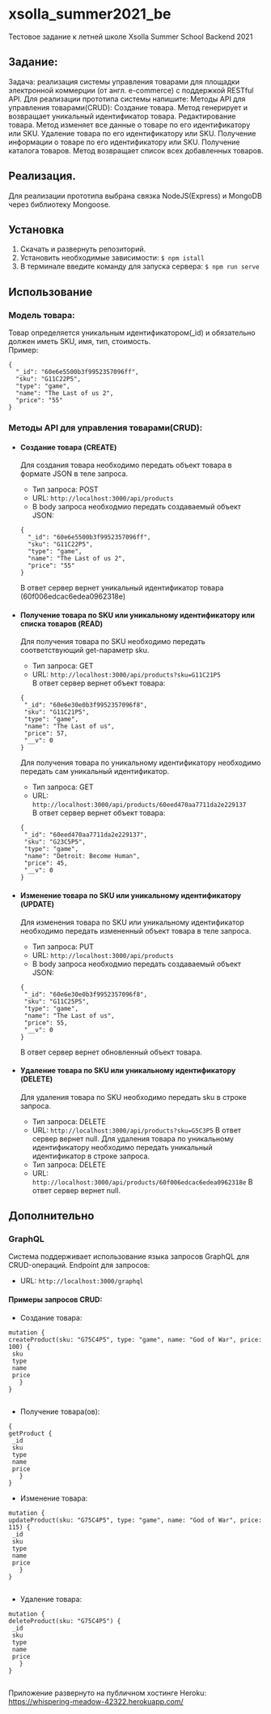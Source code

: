# xsolla_summer2021_be
   Тестовое задание к летней школе Xsolla Summer School Backend 2021

## Задание:
   Задача: реализация системы управления товарами для площадки электронной коммерции (от англ. e-commerce) с поддержкой RESTful API.
   Для реализации прототипа системы напишите:
   Методы API для управления товарами(CRUD): 
   Создание товара. Метод генерирует и возвращает уникальный идентификатор товара.
   Редактирование товара. Метод изменяет все данные о товаре по его идентификатору или SKU.
   Удаление товара по его идентификатору или SKU.
   Получение информации о товаре по его идентификатору или SKU.
   Получение каталога товаров. Метод возвращает список всех добавленных товаров.

## Реализация.
   Для реализации прототипа выбрана связка NodeJS(Express) и MongoDB через библиотеку Mongoose.

## Установка
1. Скачать и развернуть репозиторий.
2. Установить необходимые зависимости:
    `$ npm istall`
3. В терминале введите команду для запуска сервера:
    `$ npm run serve`

## Использование
### Модель товара:
   Товар определяется уникальным идентификатором(_id) и обязательно должен иметь SKU, имя, тип, стоимость.  
Пример:
  ```
  {
    "_id": "60e6e5500b3f9952357096ff",
    "sku": "G11C22P5",
    "type": "game",
    "name": "The Last of us 2",
    "price": "55"
  }
  ```
### Методы API для управления товарами(CRUD): 
  * #### Создание товара (CREATE)
    Для создания товара необходимо передать объект товара в формате JSON в теле запроса.
    - Тип запроса: POST
    - URL: `http://localhost:3000/api/products`  
    - В body запроса необходмио передать  создаваемый объект JSON:  
    ```
    {
      "_id": "60e6e5500b3f9952357096ff",
      "sku": "G11C22P5",
      "type": "game",
      "name": "The Last of us 2",
      "price": "55"
    }
    ```
    В ответ сервер вернет уникальный идентификатор товара (60f006edcac6edea0962318e)
    
  * #### Получение товара по SKU или уникальному идентификатору или списка товаров (READ)  
    Для получения товара по SKU необходимо передать соответствующий get-параметр sku.
    - Тип запроса: GET
    - URL: `http://localhost:3000/api/products?sku=G11C21P5`  
    В ответ сервер вернет объект товара:
     ```
    {
      "_id": "60e6e30e0b3f9952357096f8",
      "sku": "G11C21P5",
      "type": "game",
      "name": "The Last of us",
      "price": 57,
      "__v": 0
    }
    ```
    Для получения товара по уникальному идентификатору необходимо передать сам уникальный идентификатор.
    - Тип запроса: GET
    - URL: `http://localhost:3000/api/products/60eed470aa7711da2e229137`  
    В ответ сервер вернет объект товара:
     ```
    {
      "_id": "60eed470aa7711da2e229137",
      "sku": "G23C5P5",
      "type": "game",
      "name": "Detroit: Become Human",
      "price": 45,
      "__v": 0
    }
    ```
  * #### Изменение товара по SKU или уникальному идентификатору (UPDATE)  
    Для изменения товара по SKU или уникальному идентификатор необходимо передать измененный объект товара в теле запроса.
    - Тип запроса: PUT
    - URL: `http://localhost:3000/api/products` 
    - В body запроса необходмио передать создаваемый объект JSON:  
     ```
    {
      "_id": "60e6e30e0b3f9952357096f8",
      "sku": "G11C25P5",
      "type": "game",
      "name": "The Last of us",
      "price": 55,
      "__v": 0
    }
    ```
    В ответ сервер вернет обновленный объект товара.
  * #### Удаление товара по SKU или уникальному идентификатору (DELETE)  
    Для удаления товара по SKU необходимо передать sku в строке запроса.
    - Тип запроса: DELETE
    - URL: `http://localhost:3000/api/products?sku=G5C3P5` 
    В ответ сервер вернет null.
    Для удаления товара по уникальному идентификатору необходимо передать уникальный идентификатор в строке запроса.
    - Тип запроса: DELETE
    - URL: `http://localhost:3000/api/products/60f006edcac6edea0962318e` 
    В ответ сервер вернет null.
    
## Дополнительно
### GraphQL
   Система поддерживает использование языка запросов GraphQL для CRUD-операций.
   Endpoint для запросов:
   - URL: `http://localhost:3000/graphql`
   #### Примеры запросов CRUD:
   - Создание товара:
   ```
  mutation {
   createProduct(sku: "G75C4P5", type: "game", name: "God of War", price: 100) {
    sku
    type
    name
    price
      }
   }
    
   ```
   - Получение товара(ов):
   
   ```
  {
  getProduct {
    _id
    sku
    type
    name
    price
      }
  }
  
  ``` 
    
  - Изменение товара:
  
   ```
  mutation {
  updateProduct(sku: "G75C4P5", type: "game", name: "God of War", price: 115) {
    _id
    sku
    type
    name
    price
      }
   }
    
  ```
  
  - Удаление товара:
  
   ```
  mutation {
  deleteProduct(sku: "G75C4P5") {
    _id
    sku
    type
    name
    price
      }
   }
    
  ```

   Приложение развернуто на публичном хостинге Heroku:
   https://whispering-meadow-42322.herokuapp.com/
